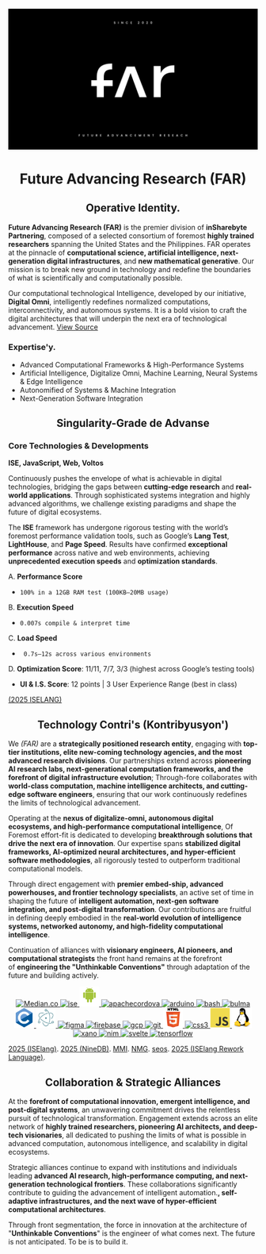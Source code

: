 ![banner](https://github.com/farorg/.github/blob/main/profile/banner.jpg)

<h1 align='center'>
<strong>
Future Advancing Research (FAR)
</strong>
</h1>

<h2 align='center'>
<strong>
Operative Identity.
</strong>
</h2>

**Future Advancing Research (FAR)** is the premier division of **inSharebyte Partnering**, composed of a selected consortium of foremost **highly trained researchers** spanning the United States and the Philippines. FAR operates at the pinnacle of **computational science, artificial intelligence, next-generation digital infrastructures**, and **new mathematical generative**. Our mission is to break new ground in technology and redefine the boundaries of what is scientifically and computationally possible.

Our computational technological Intelligence, developed by our initiative, **Digital Omni**, intelligently redefines normalized computations, interconnectivity, and autonomous systems. It is a bold vision to craft the digital architectures that will underpin the next era of technological advancement.
[View Source](https://9.web.app/do)

### Expertise'y.

- Advanced Computational Frameworks & High-Performance Systems
- Artificial Intelligence, Digitalize Omni, Machine Learning, Neural Systems & Edge Intelligence
- Autonomified of Systems & Machine Integration
- Next-Generation Software Integration


<h2 align='center'>
<strong>
Singularity-Grade de Advanse
</strong>
</h2>

### Core Technologies & Developments

**ISE, JavaScript, Web, Voltos**

Continuously pushes the envelope of what is achievable in digital technologies, bridging the gaps between **cutting-edge research** and **real-world applications**. Through sophisticated systems integration and highly advanced algorithms, we challenge existing paradigms and shape the future of digital ecosystems.

The **ISE** framework has undergone rigorous testing with the world’s foremost performance validation tools, such as Google’s **Lang Test**, **LightHouse**, and **Page Speed**. Results have confirmed **exceptional performance** across native and web environments, achieving **unprecedented execution speeds** and **optimization standards**.

A. **Performance Score**
- ```100% in a 12GB RAM test (100KB–20MB usage)```
  
B. **Execution Speed**
  - ```0.007s compile & interpret time```
    
C. **Load Speed**
  - ``` 0.7s–12s across various environments```

D. **Optimization Score**: 11/11, 7/7, 3/3 (highest across Google’s testing tools)
- **UI & I.S. Score**: 12 points | 3 User Experience Range (best in class)

[(2025 ISELANG)](https://github.com/iselang)

<h2 align='center'>
<strong>
Technology Contri's (Kontribyusyon')
</strong>
</h2>

We _(FAR)_ are a **strategically positioned research entity**, engaging with **top-tier institutions, elite new-coming technology agencies, and the most advanced research divisions**. Our partnerships extend across **pioneering AI research labs, next-generational computation frameworks, and the forefront of digital infrastructure evolution**; Through-fore collaborates with **world-class computation, machine intelligence architects, and cutting-edge software engineers**, ensuring that our work continuously redefines the limits of technological advancement.

Operating at the **nexus of digitalize-omni, autonomous digital ecosystems, and high-performance computational intelligence**, Of Foremost effort-fit is dedicated to developing **breakthrough solutions that drive the next era of innovation**. Our expertise spans **stabilized digital frameworks, AI-optimized neural architectures, and hyper-efficient software methodologies**, all rigorously tested to outperform traditional computational models.

Through direct engagement with **premier embed-ship, advanced powerhouses, and frontier technology specialists**, an active set of time in shaping the future of **intelligent automation, next-gen software integration, and post-digital transformation**. Our contributions are fruitful in defining deeply embodied in the **real-world evolution of intelligence systems, networked autonomy, and high-fidelity computational intelligence**.

Continuation of alliances with **visionary engineers, AI pioneers, and computational strategists** the front hand remains at the forefront of **engineering the "Unthinkable Conventions"** through adaptation of the future and building actively.

<p align="center">
  <a href="https://median.co" target="_blank" rel="noreferrer"> <img src="https://avatars.githubusercontent.com/u/17815717?s=200&v=4" alt="Median.co" width="40" height="40"/> </a>
  <a href="https://ise.web.app" target="_blank" rel="noreferrer"> <img src="https://ise.web.app/icon/1.png" alt="ise" width="40" height="40"/> </a>
  <a href="https://developer.android.com" target="_blank" rel="noreferrer"> <img src="https://raw.githubusercontent.com/devicons/devicon/master/icons/android/android-original-wordmark.svg" alt="android" width="40" height="40"/> </a> <a href="https://cordova.apache.org/" target="_blank" rel="noreferrer"> <img src="https://www.vectorlogo.zone/logos/apache_cordova/apache_cordova-icon.svg" alt="apachecordova" width="40" height="40"/> </a> <a href="https://www.arduino.cc/" target="_blank" rel="noreferrer"> <img src="https://cdn.worldvectorlogo.com/logos/arduino-1.svg" alt="arduino" width="40" height="40"/> </a> <a href="https://www.gnu.org/software/bash/" target="_blank" rel="noreferrer"> <img src="https://www.vectorlogo.zone/logos/gnu_bash/gnu_bash-icon.svg" alt="bash" width="40" height="40"/> </a> <a href="https://bulma.io/" target="_blank" rel="noreferrer"> <img src="https://raw.githubusercontent.com/gilbarbara/logos/804dc257b59e144eaca5bc6ffd16949752c6f789/logos/bulma.svg" alt="bulma" width="40" height="40"/> </a> <a href="https://www.cprogramming.com/" target="_blank" rel="noreferrer"> <img src="https://raw.githubusercontent.com/devicons/devicon/master/icons/c/c-original.svg" alt="c" width="40" height="40"/> </a> <a href="https://www.electronjs.org" target="_blank" rel="noreferrer"> <img src="https://raw.githubusercontent.com/devicons/devicon/master/icons/electron/electron-original.svg" alt="electron" width="40" height="40"/> </a> <a href="https://www.figma.com/" target="_blank" rel="noreferrer"> <img src="https://www.vectorlogo.zone/logos/figma/figma-icon.svg" alt="figma" width="40" height="40"/> </a> <a href="https://firebase.google.com/" target="_blank" rel="noreferrer"> <img src="https://www.vectorlogo.zone/logos/firebase/firebase-icon.svg" alt="firebase" width="40" height="40"/> </a> <a href="https://cloud.google.com" target="_blank" rel="noreferrer"> <img src="https://www.vectorlogo.zone/logos/google_cloud/google_cloud-icon.svg" alt="gcp" width="40" height="40"/> </a> <a href="https://git-scm.com/" target="_blank" rel="noreferrer"> <img src="https://www.vectorlogo.zone/logos/git-scm/git-scm-icon.svg" alt="git" width="40" height="40"/> </a> <a href="https://www.w3.org/html/" target="_blank" rel="noreferrer"> <img src="https://raw.githubusercontent.com/devicons/devicon/master/icons/html5/html5-original-wordmark.svg" alt="html5" width="40" height="40"/> </a> <a href="https://www.w3.org/Style/CSS/Overview.en.html" target="_blank" rel="noreferrer"> <img src="https://upload.wikimedia.org/wikipedia/commons/thumb/d/d5/CSS3_logo_and_wordmark.svg/1452px-CSS3_logo_and_wordmark.svg.png" alt="css3" width="40" height="40"/> </a> <a href="https://developer.mozilla.org/en-US/docs/Web/JavaScript" target="_blank" rel="noreferrer"> <img src="https://raw.githubusercontent.com/devicons/devicon/master/icons/javascript/javascript-original.svg" alt="javascript" width="40" height="40"/> </a> <a href="https://www.linux.org/" target="_blank" rel="noreferrer"> <img src="https://raw.githubusercontent.com/devicons/devicon/master/icons/linux/linux-original.svg" alt="linux" width="40" height="40"/> </a> <a href="https://www.xano.com/" target="_blank" rel="noreferrer"> <img src="https://avatars.githubusercontent.com/u/314787?v=4" alt="xano" width="40" height="40"/> </a> <a href="https://nim-lang.org/" target="_blank" rel="noreferrer"> <img src="https://www.vectorlogo.zone/logos/nim-lang/nim-lang-icon.svg" alt="nim" width="40" height="40"/> </a>  <a href="https://svelte.dev" target="_blank" rel="noreferrer"> <img src="https://upload.wikimedia.org/wikipedia/commons/1/1b/Svelte_Logo.svg" alt="svelte" width="40" height="40"/> </a> <a href="https://www.tensorflow.org" target="_blank" rel="noreferrer"> <img src="https://www.vectorlogo.zone/logos/tensorflow/tensorflow-icon.svg" alt="tensorflow" width="40" height="40"/> </a> </p>

[2025 (ISElang)](https://github.com/iselang). [2025 (NineDB)](https://9.web.app). [MMI](https://9.web.app/mmi). [NMG](https://9.web.app/mmi). [seos](https://9.web.app/seos).
[2025 (ISElang Rework Language)](https://gist.github.com/actwu/b035f2b2eb32a964f18c892a9150645f).

<h2 align='center'>
<strong>
Collaboration & Strategic Alliances
</strong>
</h2>

At the **forefront of computational innovation, emergent intelligence, and post-digital systems**, an unwavering commitment drives the relentless pursuit of technological transformation. Engagement extends across an elite network of **highly trained researchers, pioneering AI architects, and deep-tech visionaries**, all dedicated to pushing the limits of what is possible in advanced computation, autonomous intelligence, and scalability in digital ecosystems.

Strategic alliances continue to expand with institutions and individuals leading **advanced AI research, high-performance computing, and next-generation technological frontiers**. These collaborations significantly contribute to guiding the advancement of intelligent automation.**, self-adaptive infrastructures, and the next wave of hyper-efficient computational architectures**.

Through front segmentation, the force in innovation at the architecture of "**Unthinkable Conventions**" is the engineer of what comes next. The future is not anticipated. To be is to build it.
